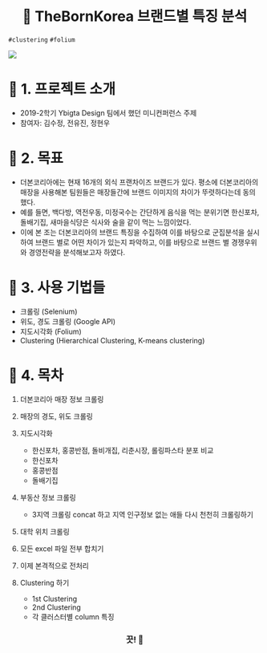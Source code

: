 <h1 align="center"><strong>🔎 TheBornKorea 브랜드별 특징 분석</strong></h3>

`#clustering` `#folium`  

![](http://img.hankyung.com/photo/201812/AKR20181214109100005_01_i.jpg)  


# 🚦 1. 프로젝트 소개
- 2019-2학기 Ybigta Design 팀에서 했던 미니컨퍼런스 주제
- 참여자: 김수정, 전유진, 정현우

# 🚦 2. 목표
- 더본코리아에는 현재 16개의 외식 프랜차이즈 브랜드가 있다. 평소에 더본코리아의 매장을 사용해본 팀원들은 매장들간에 브랜드 이미지의 차이가 뚜렷하다는데 동의했다. 
- 예를 들면, 백다방, 역전우동, 미정국수는 간단하게 음식을 먹는 분위기면 한신포차, 돌배기집, 새마을식당은 식사와 술을 같이 먹는 느낌이었다.
- 이에 본 조는 더본코리아의 브랜드 특징을 수집하여 이를 바탕으로 군집분석을 실시하여 브랜드 별로 어떤 차이가 있는지 파악하고, 이를 바탕으로 브랜드 별 경쟁우위와 경영전략을 분석해보고자 하였다.

# 🚦 3. 사용 기법들
- 크롤링 (Selenium)
- 위도, 경도 크롤링 (Google API)
- 지도시각화 (Folium)
- Clustering (Hierarchical Clustering, K-means clustering)

# 🚦 4. 목차
 1. 더본코리아 매장 정보 크롤링
 
 2. 매장의 경도, 위도 크롤링
 
 3. 지도시각화
    - 한신포차, 홍콩반점, 돌비개집, 리춘시장, 롤링파스타 분포 비교
    - 한신포차
    - 홍콩반점
    - 돌배기집
   
 4. 부동산 정보 크롤링
    - 3지역 크롤링 concat 하고 지역 인구정보 없는 애들 다시 천천히 크롤링하기
    
 5. 대학 위치 크롤링
 
 6. 모든 excel 파일 전부 합치기
 
 7. 이제 본격적으로 전처리
 
 8. Clustering 하기
    - 1st Clustering
    - 2nd Clustering
    - 각 클러스터별 column 특징
    
<h3 align="center"><strong>끗! 🙌</strong></h3>

